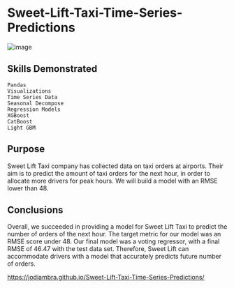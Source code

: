 # Sweet-Lift-Taxi-Time-Series-Predictions
![image](https://user-images.githubusercontent.com/115895428/216846097-020107cb-8c1c-4a54-af89-4a47ed7e08b9.png)


## Skills Demonstrated
    Pandas
    Visualizations
    Time Series Data
    Seasonal Decompose
    Regression Models
    XGBoost
    CatBoost
    Light GBM



## Purpose
Sweet Lift Taxi company has collected data on taxi orders at airports. Their aim is to predict the amount of taxi orders for the next hour, in order to allocate more drivers for peak hours. We will build a model with an RMSE lower than 48. 

## Conclusions
Overall, we succeeded in providing a model for Sweet Lift Taxi to predict the number of orders of the next hour. The target metric for our model was an RMSE score under 48. Our final model was a voting regressor, with a final RMSE of 46.47 with the test data set. Therefore, Sweet Lift can accommodate drivers with a model that accurately predicts future number of orders.  


https://jodiambra.github.io/Sweet-Lift-Taxi-Time-Series-Predictions/
